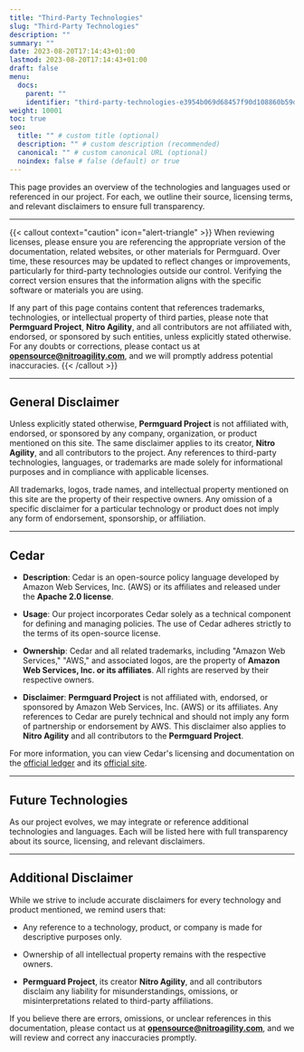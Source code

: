 ```yaml
---
title: "Third-Party Technologies"
slug: "Third-Party Technologies"
description: ""
summary: ""
date: 2023-08-20T17:14:43+01:00
lastmod: 2023-08-20T17:14:43+01:00
draft: false
menu:
  docs:
    parent: ""
    identifier: "third-party-technologies-e3954b069d68457f90d108860b59dd87"
weight: 10001
toc: true
seo:
  title: "" # custom title (optional)
  description: "" # custom description (recommended)
  canonical: "" # custom canonical URL (optional)
  noindex: false # false (default) or true
---
```

This page provides an overview of the technologies and languages used or referenced in our project. For each, we outline their source, licensing terms, and relevant disclaimers to ensure full transparency.

---

{{< callout context="caution" icon="alert-triangle" >}}
When reviewing licenses, please ensure you are referencing the appropriate version of the documentation, related websites, or other materials for Permguard. Over time, these resources may be updated to reflect changes or improvements, particularly for third-party technologies outside our control. Verifying the correct version ensures that the information aligns with the specific software or materials you are using.

If any part of this page contains content that references trademarks, technologies, or intellectual property of third parties, please note that **Permguard Project**, **Nitro Agility**, and all contributors are not affiliated with, endorsed, or sponsored by such entities, unless explicitly stated otherwise. For any doubts or corrections, please contact us at **opensource@nitroagility.com**, and we will promptly address potential inaccuracies.
{{< /callout >}}

---

## General Disclaimer

Unless explicitly stated otherwise, **Permguard Project** is not affiliated with, endorsed, or sponsored by any company, organization, or product mentioned on this site. The same disclaimer applies to its creator, **Nitro Agility**, and all contributors to the project. Any references to third-party technologies, languages, or trademarks are made solely for informational purposes and in compliance with applicable licenses.

All trademarks, logos, trade names, and intellectual property mentioned on this site are the property of their respective owners. Any omission of a specific disclaimer for a particular technology or product does not imply any form of endorsement, sponsorship, or affiliation.

---

## Cedar

- **Description**:
  Cedar is an open-source policy language developed by Amazon Web Services, Inc. (AWS) or its affiliates and released under the **Apache 2.0 license**.

- **Usage**:
  Our project incorporates Cedar solely as a technical component for defining and managing policies. The use of Cedar adheres strictly to the terms of its open-source license.

- **Ownership**:
  Cedar and all related trademarks, including "Amazon Web Services," "AWS," and associated logos, are the property of **Amazon Web Services, Inc. or its affiliates**. All rights are reserved by their respective owners.

- **Disclaimer**:
  **Permguard Project** is not affiliated with, endorsed, or sponsored by Amazon Web Services, Inc. (AWS) or its affiliates. Any references to Cedar are purely technical and should not imply any form of partnership or endorsement by AWS. This disclaimer also applies to **Nitro Agility** and all contributors to the **Permguard Project**.

For more information, you can view Cedar's licensing and documentation on the [official ledger](https://github.com/cedar-policy/cedar) and its [official site](https://www.cedarpolicy.com/en).

---

## Future Technologies

As our project evolves, we may integrate or reference additional technologies and languages. Each will be listed here with full transparency about its source, licensing, and relevant disclaimers.

---

## Additional Disclaimer

While we strive to include accurate disclaimers for every technology and product mentioned, we remind users that:

- Any reference to a technology, product, or company is made for descriptive purposes only.

- Ownership of all intellectual property remains with the respective owners.

- **Permguard Project**, its creator **Nitro Agility**, and all contributors disclaim any liability for misunderstandings, omissions, or misinterpretations related to third-party affiliations.

If you believe there are errors, omissions, or unclear references in this documentation, please contact us at **opensource@nitroagility.com**, and we will review and correct any inaccuracies promptly.
